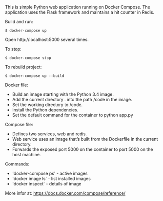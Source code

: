 This is simple Python web application running on Docker Compose. The application uses the Flask framework and maintains a hit counter in Redis.

Build and run:
```
$ docker-compose up
```

Open http://localhost:5000 several times.

To stop:
```
$ docker-compose stop
```

To rebuild project:
```
$ docker-compose up --build
```

Docker file:
 - Build an image starting with the Python 3.4 image.
 - Add the current directory . into the path /code in the image.
 - Set the working directory to /code.
 - Install the Python dependencies.
 - Set the default command for the container to python app.py

Compose file:
 - Defines two services, web and redis.
 - Web service uses an image that’s built from the Dockerfile in the current directory.
 - Forwards the exposed port 5000 on the container to port 5000 on the host machine.
 
Commands:
 - 'docker-compose ps' - active images
 - 'docker image ls' - list installed images
 - 'docker inspect' <image-name> - details of image

More infor at:
https://docs.docker.com/compose/reference/

